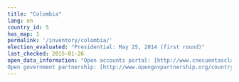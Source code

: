 ```yaml
---
title: "Colombia"
lang: en
country_id: 5
has_map: 1
permalink: '/inventory/colombia/'
election_evaluated: "Presidential: May 25, 2014 (first round)"
last_checked: 2015-01-26
open_data_information: "Open accounts portal: [http://www.cnecuentasclaras.com/](http://www.cnecuentasclaras.com/)  
Open government partnership: [http://www.opengovpartnership.org/country/colombia](http://www.opengovpartnership.org/country/colombia)"
---
```

